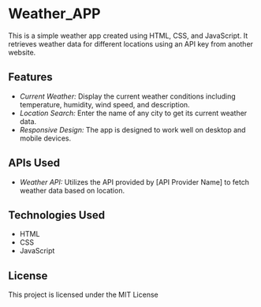 # Weather_APP

This is a simple weather app created using HTML, CSS, and JavaScript. It retrieves weather data for different locations using an API key from another website.

## Features

- *Current Weather:* Display the current weather conditions including temperature, humidity, wind speed, and description.
- *Location Search:* Enter the name of any city to get its current weather data.
- *Responsive Design:* The app is designed to work well on desktop and mobile devices.

## APIs Used

- *Weather API:* Utilizes the API provided by [API Provider Name] to fetch weather data based on location.

## Technologies Used

- HTML
- CSS
- JavaScript

## License

This project is licensed under the MIT License
